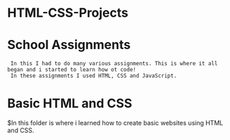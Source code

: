 # HTML-CSS-Projects
  # School Assignments
     In this I had to do many various assignments. This is where it all began and i started to learn how ot code!
     In these assignments I used HTML, CSS and JavaScript.

# Basic HTML and CSS
  $In this folder is where i learned how to create basic websites using HTML and CSS.
  
#
